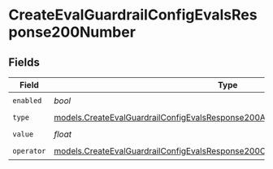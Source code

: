 # CreateEvalGuardrailConfigEvalsResponse200Number


## Fields

| Field                                                                                                                                                                    | Type                                                                                                                                                                     | Required                                                                                                                                                                 | Description                                                                                                                                                              |
| ------------------------------------------------------------------------------------------------------------------------------------------------------------------------ | ------------------------------------------------------------------------------------------------------------------------------------------------------------------------ | ------------------------------------------------------------------------------------------------------------------------------------------------------------------------ | ------------------------------------------------------------------------------------------------------------------------------------------------------------------------ |
| `enabled`                                                                                                                                                                | *bool*                                                                                                                                                                   | :heavy_check_mark:                                                                                                                                                       | N/A                                                                                                                                                                      |
| `type`                                                                                                                                                                   | [models.CreateEvalGuardrailConfigEvalsResponse200ApplicationJSONResponseBodyType](../models/createevalguardrailconfigevalsresponse200applicationjsonresponsebodytype.md) | :heavy_check_mark:                                                                                                                                                       | N/A                                                                                                                                                                      |
| `value`                                                                                                                                                                  | *float*                                                                                                                                                                  | :heavy_check_mark:                                                                                                                                                       | N/A                                                                                                                                                                      |
| `operator`                                                                                                                                                               | [models.CreateEvalGuardrailConfigEvalsResponse200Operator](../models/createevalguardrailconfigevalsresponse200operator.md)                                               | :heavy_check_mark:                                                                                                                                                       | N/A                                                                                                                                                                      |